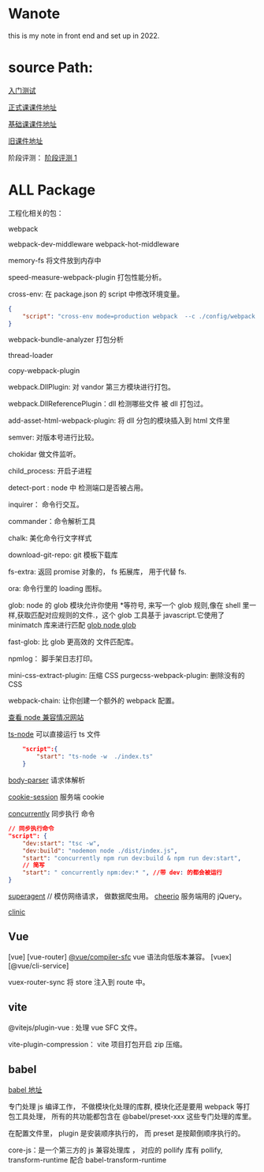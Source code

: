 # Wanote

this is my note in front end and set up in 2022.

# source Path:

[入门测试](https://applnzi6vl27059.h5.xiaoeknow.com/p/t/v1/exam/h5_evaluation/examination/review/ex_6246712456a6e_WALsc5lx/uexam_6347dd3457887_qbsNrY0BH3?content_app_id=)

[正式课课件地址](https://vgbixa7nr9.feishu.cn/drive/folder/fldcnBVdaLZMMFlsgBAlSOhVyKK)

[基础课课件地址](https://vgbixa7nr9.feishu.cn/drive/folder/fldcn2iD6t7xkDRiVH1TCcpENwb)

[旧课件地址](https://vgbixa7nr9.feishu.cn/sheets/shtcnkd1pZbpd9YguydlEh9jYBB)

阶段评测：
[阶段评测 1](https://applnzi6vl27059.h5.xiaoeknow.com/evaluation_wechat/examination/introduce/ex_63a50f8a98d1d_QDpatHV2)

# ALL Package

工程化相关的包：

webpack

webpack-dev-middleware
webpack-hot-middleware

memory-fs 将文件放到内存中

speed-measure-webpack-plugin 打包性能分析。

cross-env: 在 package.json 的 script 中修改环境变量。

```json
{
	"script": "cross-env mode=production webpack  --c ./config/webpack.config.json"
}
```

webpack-bundle-analyzer 打包分析

thread-loader

copy-webpack-plugin

webpack.DllPlugin: 对 vandor 第三方模块进行打包。

webpack.DllReferencePlugin：dll 检测哪些文件 被 dll 打包过。

add-asset-html-webpack-plugin: 将 dll 分包的模块插入到 html 文件里

semver: 对版本号进行比较。

chokidar 做文件监听。

child_process: 开启子进程

detect-port : node 中 检测端口是否被占用。

inquirer： 命令行交互。

commander：命令解析工具

chalk: 美化命令行文字样式

download-git-repo: git 模板下载库

fs-extra: 返回 promise 对象的， fs 拓展库， 用于代替 fs.

ora: 命令行里的 loading 图标。

glob: node 的 glob 模块允许你使用 \*等符号, 来写一个 glob 规则,像在 shell 里一样,获取匹配对应规则的文件.，这个 glob 工具基于 javascript.它使用了 minimatch 库来进行匹配
[glob ](https://www.jianshu.com/p/5274cb9d1fc6)
[node glob](https://juejin.cn/post/6844903906024095758)

fast-glob: 比 glob 更高效的 文件匹配库。

npmlog： 脚手架日志打印。

mini-css-extract-plugin: 压缩 CSS
purgecss-webpack-plugin: 删除没有的 CSS

webpack-chain: 让你创建一个额外的 webpack 配置。

[查看 node 兼容情况网站](https://node.green)

[ts-node](https://www.npmjs.com/package/ts-node) 可以直接运行 ts 文件

```json
    "script":{
        "start": "ts-node -w  ./index.ts"
    }
```

[body-parser](https://www.npmjs.com/package/body-parser) 请求体解析

[cookie-session](https://www.npmjs.com/package/cookie-session) 服务端 cookie

[concurrently](https://www.npmjs.com/package/concurrently) 同步执行 命令

```json
// 同步执行命令
"script": {
    "dev:start": "tsc -w",
    "dev:build": "nodemon node ./dist/index.js",
    "start": "concurrently npm run dev:build & npm run dev:start",
    // 简写
    "start": " concurrently npm:dev:* ", //带 dev: 的都会被运行
}
```

[superagent](https://www.npmjs.com/package/superagent) // 模仿网络请求， 做数据爬虫用。
[cheerio](https://www.npmjs.com/package/cheerio) 服务端用的 jQuery。

[clinic](https://www.npmjs.com/package/clinic)

## Vue

[vue]
[vue-router]
[@vue/compiler-sfc]() vue 语法向低版本兼容。
[vuex]
[@vue/cli-service]

vuex-router-sync 将 store 注入到 route 中。

## vite

@vitejs/plugin-vue : 处理 vue SFC 文件。

vite-plugin-compression： vite 项目打包开启 zip 压缩。

## babel

[babel 地址](https://babel.docschina.org/docs/en/plugins/)

专门处理 js 编译工作， 不做模块化处理的库群, 模块化还是要用 webpack 等打包工具处理， 所有的共功能都包含在 @babel/preset-xxx 这些专门处理的库里。

在配置文件里， plugin 是安装顺序执行的， 而 preset 是按颠倒顺序执行的。

core-js：是一个第三方的 js 兼容处理库 ， 对应的 pollify 库有 pollify, transform-runtime 配合 babel-transform-runtime
